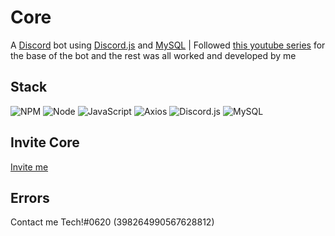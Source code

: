 # Core

A [Discord](https://discord.com) bot using [Discord.js](https://discord.js.org/#/) and [MySQL](https://www.mysql.com) | Followed [this youtube series](https://www.youtube.com/watch?v=YDR9XnEHu8Q&list=PL_cUvD4qzbkyRjnbtXehTDHLgnJw-SCvk) for the base of the bot and the rest was all worked and developed by me

## Stack
![NPM](https://go-skill-icons.vercel.app/api/icons?i=npm)
![Node](https://go-skill-icons.vercel.app/api/icons?i=nodejs)
![JavaScript](https://go-skill-icons.vercel.app/api/icons?i=js)
![Axios](https://go-skill-icons.vercel.app/api/icons?i=axios)
![Discord.js](https://go-skill-icons.vercel.app/api/icons?i=discordjs)
![MySQL](https://go-skill-icons.vercel.app/api/icons?i=mysql)

## Invite Core

[Invite me](https://discord.com/oauth2/authorize?client_id=704034868547289089&scope=bot&permissions=2130701559)

## Errors

Contact me Tech!#0620 (398264990567628812)
